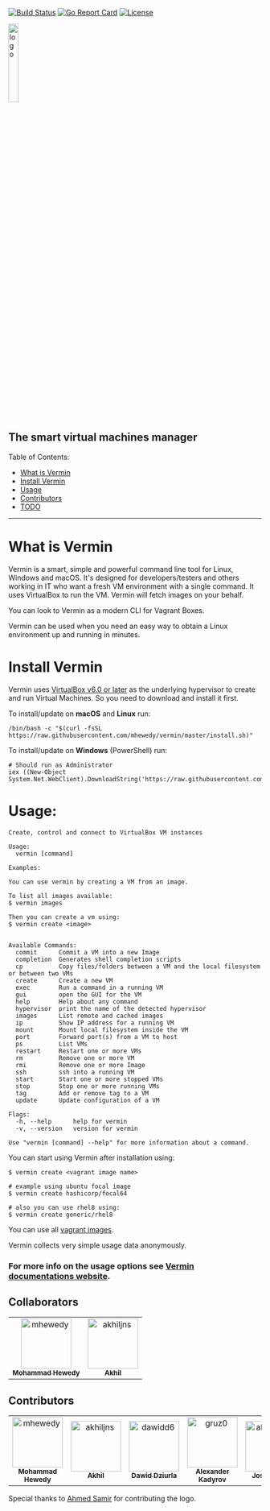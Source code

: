
[![Build Status](https://github.com/mhewedy/vermin/workflows/Go/badge.svg)](https://github.com/mhewedy/vermin/actions?query=workflow%3AGo)
[![Go Report Card](https://goreportcard.com/badge/github.com/mhewedy/vermin)](https://goreportcard.com/report/github.com/mhewedy/vermin)
[![License](https://img.shields.io/badge/License-Apache%202.0-blue.svg)](https://opensource.org/licenses/Apache-2.0)

<img src="https://raw.githubusercontent.com/mhewedy/vermin/master/etc/logo.png"  alt="logo" width="20%"/>

## The smart virtual machines manager
Table of Contents:

- [What is Vermin](#what-is-vermin)
- [Install Vermin](#install-vermin)
- [Usage](#Usage)
- [Contributors](#Contributors)
- [TODO](#TODO)

----

# What is Vermin
Vermin is a smart, simple and powerful command line tool for Linux, Windows and macOS. It's designed for developers/testers and others working in IT who want a fresh VM environment with a single command. It uses VirtualBox to run the VM. Vermin will fetch images on your behalf.

You can look to Vermin as a modern CLI for Vagrant Boxes.

Vermin can be used when you need an easy way to obtain a Linux environment up and running in minutes.

# Install Vermin

Vermin uses [VirtualBox v6.0 or later](https://www.virtualbox.org/wiki/Downloads) as the underlying hypervisor to create and run Virtual Machines. So you need to download and install it first.

To install/update on **macOS** and **Linux** run:

```shell script
/bin/bash -c "$(curl -fsSL https://raw.githubusercontent.com/mhewedy/vermin/master/install.sh)"
```

To install/update on **Windows** (PowerShell) run:

```
# Should run as Administrator
iex ((New-Object System.Net.WebClient).DownloadString('https://raw.githubusercontent.com/mhewedy/vermin/master/install.ps1'))
```

# Usage:

```text
Create, control and connect to VirtualBox VM instances

Usage:
  vermin [command]

Examples:

You can use vermin by creating a VM from an image.

To list all images available:
$ vermin images

Then you can create a vm using:
$ vermin create <image>


Available Commands:
  commit      Commit a VM into a new Image
  completion  Generates shell completion scripts
  cp          Copy files/folders between a VM and the local filesystem or between two VMs
  create      Create a new VM
  exec        Run a command in a running VM
  gui         open the GUI for the VM
  help        Help about any command
  hypervisor  print the name of the detected hypervisor
  images      List remote and cached images
  ip          Show IP address for a running VM
  mount       Mount local filesystem inside the VM
  port        Forward port(s) from a VM to host
  ps          List VMs
  restart     Restart one or more VMs
  rm          Remove one or more VM
  rmi         Remove one or more Image
  ssh         ssh into a running VM
  start       Start one or more stopped VMs
  stop        Stop one or more running VMs
  tag         Add or remove tag to a VM
  update      Update configuration of a VM

Flags:
  -h, --help      help for vermin
  -v, --version   version for vermin

Use "vermin [command] --help" for more information about a command.
```

You can start using Vermin after installation using:

```shell script
$ vermin create <vagrant image name>

# example using ubuntu focal image
$ vermin create hashicorp/focal64

# also you can use rhel8 using:
$ vermin create generic/rhel8
```
You can use all [vagrant images](https://app.vagrantup.com/boxes/search).

Vermin collects very simple usage data anonymously.

### For more info on the usage options see [Vermin documentations website](https://mhewedy.github.io/vermin/).

## Collaborators

<!-- readme: collaborators -start -->
<table>
<tr>
    <td align="center">
        <a href="https://github.com/mhewedy">
            <img src="https://avatars.githubusercontent.com/u/1086049?v=4" width="100;" alt="mhewedy"/>
            <br />
            <sub><b>Mohammad Hewedy</b></sub>
        </a>
    </td>
    <td align="center">
        <a href="https://github.com/akhiljns">
            <img src="https://avatars.githubusercontent.com/u/22194681?v=4" width="100;" alt="akhiljns"/>
            <br />
            <sub><b>Akhil</b></sub>
        </a>
    </td></tr>
</table>
<!-- readme: collaborators -end -->

## Contributors

<!-- readme: contributors -start -->
<table>
<tr>
    <td align="center">
        <a href="https://github.com/mhewedy">
            <img src="https://avatars.githubusercontent.com/u/1086049?v=4" width="100;" alt="mhewedy"/>
            <br />
            <sub><b>Mohammad Hewedy</b></sub>
        </a>
    </td>
    <td align="center">
        <a href="https://github.com/akhiljns">
            <img src="https://avatars.githubusercontent.com/u/22194681?v=4" width="100;" alt="akhiljns"/>
            <br />
            <sub><b>Akhil</b></sub>
        </a>
    </td>
    <td align="center">
        <a href="https://github.com/dawidd6">
            <img src="https://avatars.githubusercontent.com/u/9713907?v=4" width="100;" alt="dawidd6"/>
            <br />
            <sub><b>Dawid Dziurla</b></sub>
        </a>
    </td>
    <td align="center">
        <a href="https://github.com/gruz0">
            <img src="https://avatars.githubusercontent.com/u/335095?v=4" width="100;" alt="gruz0"/>
            <br />
            <sub><b>Alexander Kadyrov</b></sub>
        </a>
    </td>
    <td align="center">
        <a href="https://github.com/aldarisbm">
            <img src="https://avatars.githubusercontent.com/u/32185409?v=4" width="100;" alt="aldarisbm"/>
            <br />
            <sub><b>Jose Berrio</b></sub>
        </a>
    </td></tr>
</table>
<!-- readme: contributors -end -->

Special thanks to [Ahmed Samir](https://github.com/aseldesouky) for contributing the logo.

